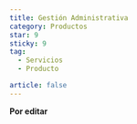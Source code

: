 ```yaml
---
title: Gestión Administrativa
category: Productos
star: 9
sticky: 9
tag:
  - Servicios
  - Producto

article: false
---
```


**Por editar**
